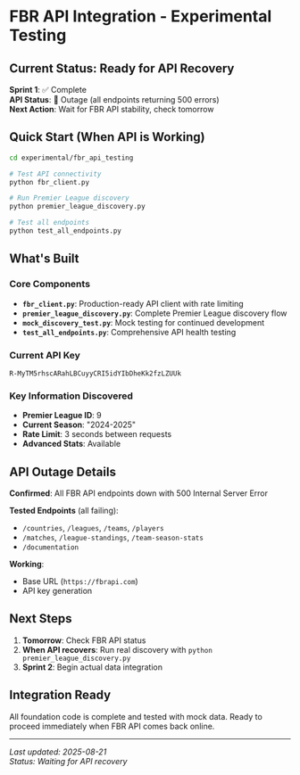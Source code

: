 # FBR API Integration - Experimental Testing

## Current Status: Ready for API Recovery

**Sprint 1**: ✅ Complete  
**API Status**: 🔴 Outage (all endpoints returning 500 errors)  
**Next Action**: Wait for FBR API stability, check tomorrow

## Quick Start (When API is Working)

```bash
cd experimental/fbr_api_testing

# Test API connectivity
python fbr_client.py

# Run Premier League discovery
python premier_league_discovery.py

# Test all endpoints
python test_all_endpoints.py
```

## What's Built

### Core Components
- **`fbr_client.py`**: Production-ready API client with rate limiting
- **`premier_league_discovery.py`**: Complete Premier League discovery flow
- **`mock_discovery_test.py`**: Mock testing for continued development
- **`test_all_endpoints.py`**: Comprehensive API health testing

### Current API Key
```
R-MyTM5rhscARahLBCuyyCRI5idYIbDheKk2fzLZUUk
```

### Key Information Discovered
- **Premier League ID**: 9
- **Current Season**: "2024-2025"  
- **Rate Limit**: 3 seconds between requests
- **Advanced Stats**: Available

## API Outage Details

**Confirmed**: All FBR API endpoints down with 500 Internal Server Error

**Tested Endpoints** (all failing):
- `/countries`, `/leagues`, `/teams`, `/players`
- `/matches`, `/league-standings`, `/team-season-stats`
- `/documentation`

**Working**: 
- Base URL (`https://fbrapi.com`) 
- API key generation

## Next Steps

1. **Tomorrow**: Check FBR API status
2. **When API recovers**: Run real discovery with `python premier_league_discovery.py`
3. **Sprint 2**: Begin actual data integration

## Integration Ready

All foundation code is complete and tested with mock data. Ready to proceed immediately when FBR API comes back online.

---

*Last updated: 2025-08-21*  
*Status: Waiting for API recovery*